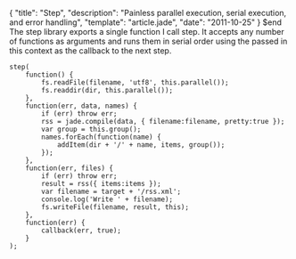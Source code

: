{
  "title": "Step",
  "description": "Painless parallel execution, serial execution, and error handling",
  "template": "article.jade",
  "date": "2011-10-25"
}
$end
The step library exports a single function I call step. It accepts any number of functions as arguments and runs them in serial order using the passed in this context as the callback to the next step.

    step(
        function() {
            fs.readFile(filename, 'utf8', this.parallel());
            fs.readdir(dir, this.parallel());
        },
        function(err, data, names) {
            if (err) throw err;
            rss = jade.compile(data, { filename:filename, pretty:true });
            var group = this.group();
            names.forEach(function(name) {
                addItem(dir + '/' + name, items, group());
            });
        },
        function(err, files) {
            if (err) throw err;
            result = rss({ items:items });
            var filename = target + '/rss.xml';
            console.log('Write ' + filename);
            fs.writeFile(filename, result, this);
        },
        function(err) {
            callback(err, true);
        }
    );
